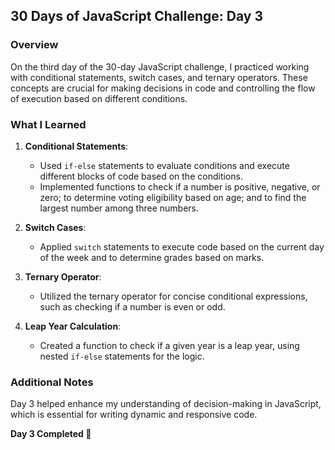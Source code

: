 ## 30 Days of JavaScript Challenge: Day 3

### Overview
On the third day of the 30-day JavaScript challenge, I practiced working with conditional statements, switch cases, and ternary operators. These concepts are crucial for making decisions in code and controlling the flow of execution based on different conditions.

### What I Learned
1. **Conditional Statements**:
   - Used `if-else` statements to evaluate conditions and execute different blocks of code based on the conditions.
   - Implemented functions to check if a number is positive, negative, or zero; to determine voting eligibility based on age; and to find the largest number among three numbers.

2. **Switch Cases**:
   - Applied `switch` statements to execute code based on the current day of the week and to determine grades based on marks.

3. **Ternary Operator**:
   - Utilized the ternary operator for concise conditional expressions, such as checking if a number is even or odd.

4. **Leap Year Calculation**:
   - Created a function to check if a given year is a leap year, using nested `if-else` statements for the logic.

### Additional Notes
Day 3 helped enhance my understanding of decision-making in JavaScript, which is essential for writing dynamic and responsive code.

**Day 3 Completed 🌊**